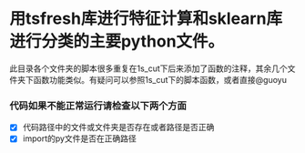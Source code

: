 # 用tsfresh库进行特征计算和sklearn库进行分类的主要python文件。

此目录各个文件夹的脚本很多重复在1s_cut下后来添加了函数的注释，其余几个文件夹下函数功能类似。有疑问可以参照1s_cut下的脚本函数，或者直接@guoyu

### 代码如果不能正常运行请检查以下两个方面

- [x] 代码路径中的文件或文件夹是否存在或者路径是否正确
- [x] import的py文件是否在正确路径
